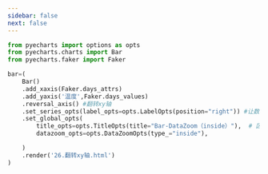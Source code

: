 ```yaml
---
sidebar: false
next: false
---
```

<BlogInfo/>






```python
from pyecharts import options as opts
from pyecharts.charts import Bar
from pyecharts.faker import Faker

bar=(
    Bar()
    .add_xaxis(Faker.days_attrs)
    .add_yaxis('温度',Faker.days_values)
    .reversal_axis() #翻转xy轴
    .set_series_opts(label_opts=opts.LabelOpts(position="right")) #让数据显示在柱头(右边)
    .set_global_opts(
        title_opts=opts.TitleOpts(title="Bar-DataZoom（inside）"),  # 区域缩放
        datazoom_opts=opts.DataZoomOpts(type_="inside"),

    )
    .render('26.翻转xy轴.html')
)
```






<ActionBox />
        
<style>#top-box {margin-top:0.5rem!important;}</style>